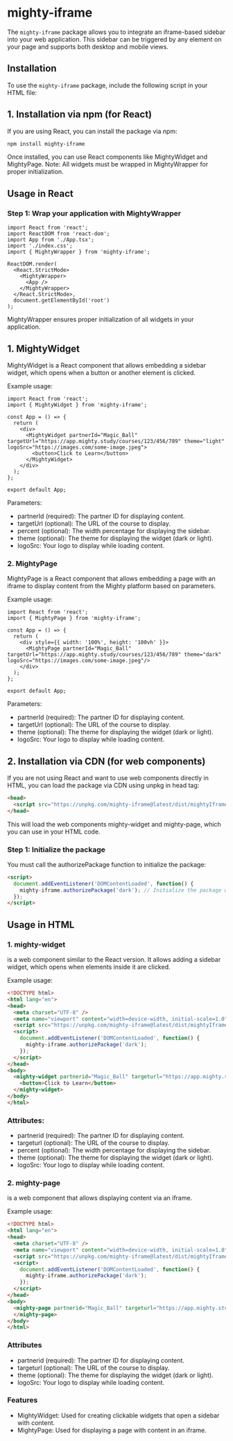 # mighty-iframe

The `mighty-iframe` package allows you to integrate an iframe-based sidebar into your web application. This sidebar can be triggered by any element on your page and supports both desktop and mobile views.

## Installation
To use the `mighty-iframe` package, include the following script in your HTML file:

## 1. Installation via npm (for React)

If you are using React, you can install the package via npm:

```bash
npm install mighty-iframe
```

Once installed, you can use React components like MightyWidget and MightyPage. Note: All widgets must be wrapped in MightyWrapper for proper initialization.


## Usage in React

### Step 1: Wrap your application with MightyWrapper


```JSX
import React from 'react';
import ReactDOM from 'react-dom';
import App from './App.tsx';
import './index.css';
import { MightyWrapper } from 'mighty-iframe';

ReactDOM.render(
  <React.StrictMode>
    <MightyWrapper>
      <App />
    </MightyWrapper>
  </React.StrictMode>,
  document.getElementById('root')
);
```

MightyWrapper ensures proper initialization of all widgets in your application.

## 1. MightyWidget

MightyWidget is a React component that allows embedding a sidebar widget, which opens when a button or another element is clicked.

Example usage:

```JSX
import React from 'react';
import { MightyWidget } from 'mighty-iframe';

const App = () => {
  return (
    <div>
      <MightyWidget partnerId="Magic_Ball" targetUrl="https://app.mighty.study/courses/123/456/789" theme="light" logoSrc="https://images.com/some-image.jpeg">
        <button>Click to Learn</button>
      </MightyWidget>
    </div>
  );
};

export default App;
```

Parameters:

* partnerId (required): The partner ID for displaying content.
* targetUrl (optional): The URL of the course to display.
* percent (optional): The width percentage for displaying the sidebar.
* theme (optional): The theme for displaying the widget (dark or light).
* logoSrc: Your logo to display while loading content.

### 2. MightyPage

MightyPage is a React component that allows embedding a page with an iframe to display content from the Mighty platform based on parameters.

Example usage:

```JSX
import React from 'react';
import { MightyPage } from 'mighty-iframe';

const App = () => {
  return (
    <div style={{ width: '100%', height: '100vh' }}>
      <MightyPage partnerId="Magic_Ball" targetUrl="https://app.mighty.study/courses/123/456/789" theme="dark" logoSrc="https://images.com/some-image.jpeg"/>
    </div>
  );
};

export default App;
```

Parameters:

* partnerId (required): The partner ID for displaying content.
* targetUrl (optional): The URL of the course to display.
* theme (optional): The theme for displaying the widget (dark or light).
* logoSrc: Your logo to display while loading content.

## 2. Installation via CDN (for web components)

If you are not using React and want to use web components directly in HTML, you can load the package via CDN using unpkg in head tag:

```html
<head>
  <script src="https://unpkg.com/mighty-iframe@latest/dist/mightyIframeIntegration.js"></script>
</head>
```

This will load the web components mighty-widget and mighty-page, which you can use in your HTML code.

### Step 1: Initialize the package

You must call the authorizePackage function to initialize the package:

```html
<script>
  document.addEventListener('DOMContentLoaded', function() {
    mighty-iframe.authorizePackage('dark'); // Initialize the package with a theme
  });
</script>
```

## Usage in HTML

### 1. mighty-widget

<mighty-widget> is a web component similar to the React version. It allows adding a sidebar widget, which opens when elements inside it are clicked.

Example usage:

```html
<!DOCTYPE html>
<html lang="en">
<head>
  <meta charset="UTF-8" />
  <meta name="viewport" content="width=device-width, initial-scale=1.0" />
  <script src="https://unpkg.com/mighty-iframe@latest/dist/mightyIframeIntegration.js"></script>
  <script>
    document.addEventListener('DOMContentLoaded', function() {
      mighty-iframe.authorizePackage('dark');
    });
  </script>
</head>
<body>
  <mighty-widget partnerid="Magic_Ball" targeturl="https://app.mighty.study/courses/123/456/789" theme="light" logoSrc="https://images.com/some-image.jpeg">
    <button>Click to Learn</button>
  </mighty-widget>
</body>
</html>
```
### Attributes:

* partnerid (required): The partner ID for displaying content.
* targeturl (optional): The URL of the course to display.
* percent (optional): The width percentage for displaying the sidebar.
* theme (optional): The theme for displaying the widget (dark or light).
* logoSrc: Your logo to display while loading content.

### 2. mighty-page

<mighty-page> is a web component that allows displaying content via an iframe.

Example usage:


```html
<!DOCTYPE html>
<html lang="en">
<head>
  <meta charset="UTF-8" />
  <meta name="viewport" content="width=device-width, initial-scale=1.0" />
  <script src="https://unpkg.com/mighty-iframe@latest/dist/mightyIframeIntegration.js"></script>
  <script>
    document.addEventListener('DOMContentLoaded', function() {
      mighty-iframe.authorizePackage('dark');
    });
  </script>
</head>
<body>
  <mighty-page partnerid="Magic_Ball" targeturl="https://app.mighty.study/courses/123/456/789" theme="dark" style="width: 100%; height: 100vh;" logoSrc="https://images.com/ome-image.jpeg">
  </mighty-page>
</body>
</html>
```
### Attributes

* partnerid (required): The partner ID for displaying content.
* targeturl (optional): The URL of the course to display.
* theme (optional): The theme for displaying the widget (dark or light).
* logoSrc: Your logo to display while loading content.

### Features

* MightyWidget: Used for creating clickable widgets that open a sidebar with content.
* MightyPage: Used for displaying a page with content in an iframe.